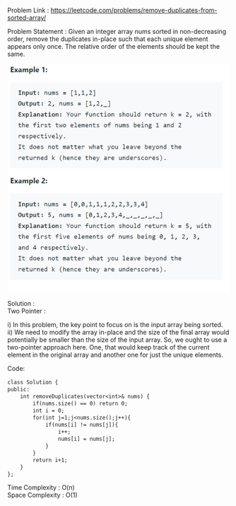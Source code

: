 Problem Link : https://leetcode.com/problems/remove-duplicates-from-sorted-array/
<br>

Problem Statement : Given an integer array nums sorted in non-decreasing order, remove the duplicates in-place such that each unique element appears only once. The relative order of the elements should be kept the same.
<br>

![](images/01.PNG)
<br>

Solution : 
<br>
Two Pointer :

i) In this problem, the key point to focus on is the input array being sorted.<br>
ii) We need to modify the array in-place and the size of the final array would potentially be smaller than the size of the input array. So, we ought to use a two-pointer approach here. One, that would keep track of the current element in the original array and another one for just the unique elements. <br>

Code: 

```
class Solution {
public:
    int removeDuplicates(vector<int>& nums) {
        if(nums.size() == 0) return 0;
        int i = 0;
        for(int j=1;j<nums.size();j++){
            if(nums[i] != nums[j]){
                i++;
                nums[i] = nums[j];
            }
        }
        return i+1;
    }
};

```


Time Complexity : O(n)<br>
Space Complexity : O(1)